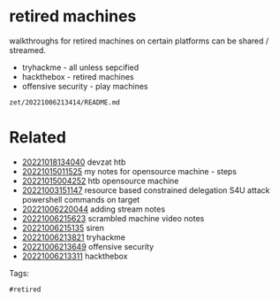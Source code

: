 # retired machines

walkthroughs for retired machines on certain platforms can be shared / streamed.

- tryhackme - all unless sepcified
- hackthebox - retired machines
- offensive security - play machines

` zet/20221006213414/README.md `

# Related

- [20221018134040](/zet/20221018134040/README.md) devzat htb
- [20221015011525](/zet/20221015011525/README.md) my notes for opensource machine - steps
- [20221015004252](/zet/20221015004252/README.md) htb opensource machine
- [20221003151147](/zet/20221003151147/README.md) resource based constrained delegation S4U attack powershell commands on target
- [20221006220044](/zet/20221006220044/README.md) adding stream notes
- [20221006215623](/zet/20221006215623/README.md) scrambled machine video notes
- [20221006215135](/zet/20221006215135/README.md) siren
- [20221006213821](/zet/20221006213821/README.md) tryhackme
- [20221006213649](/zet/20221006213649/README.md) offensive security
- [20221006213311](/zet/20221006213311/README.md) hackthebox

Tags:

    #retired
